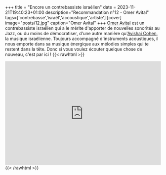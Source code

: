 +++
title = "Encore un contrebassiste israélien"
date = 2023-11-21T19:40:23+01:00
description="Recommandation n°12 - Omer Avital"
tags=['contrebasse','israël','accoustique','artiste']
[cover]
image="posts/12.jpg"
caption="Omer Avital"
+++
[Omer Avital](https://fr.wikipedia.org/wiki/Omer_Avital) est un contrebassiste israélien qui a le mérite d'apporter de nouvelles sonorités au Jazz, ou du moins de démocratiser, d'une autre manière qu'[Avishai Cohen](https://fr.wikipedia.org/wiki/Avishai_Cohen_%28contrebassiste%29), la musique israélienne. 
Toujours accompagné d'instruments acoustiques, il nous emporte dans sa musique énergique aux mélodies simples qui te restent dans la tête. Donc si vous voulez écouter quelque chose de nouveau, c'est par ici !
{{< rawhtml >}}
<div style="max-width:100%;"><div style="position:relative;padding-bottom:calc(56.25% + 52px);height: 0;"><iframe style="position:absolute;top:0;left:0;" width="100%" height="100%" src="https://odesli.co/embed/?url=https%3A%2F%2Fartist.link%2Fomeravital&theme=light" frameborder="0" allowfullscreen sandbox="allow-same-origin allow-scripts allow-presentation allow-popups allow-popups-to-escape-sandbox" allow="clipboard-read; clipboard-write"></iframe></div></div>
{{< /rawhtml >}}